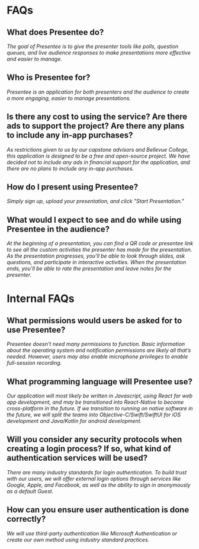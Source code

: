 # FAQs
## What does Presentee do?
 
*The goal of Presentee is to give the presenter tools like polls, question queues, and
live audience responses to make presentations more effective and easier to manage.*

## Who is Presentee for?
*Presentee is an application for both presenters and the audience to create a more
engaging, easier to manage presentations.*

## Is there any cost to using the service? Are there ads to support the project? Are there any plans to include any in-app purchases?

*As restrictions given to us by our capstone advisors and Bellevue College, this
application is designed to be a free and open-source project. We have decided not to
include any ads in financial support for the application, and there are no plans to include
any in-app purchases.*

## How do I present using Presentee?
*Simply sign up, upload your presentation, and click "Start Presentation."*

## What would I expect to see and do while using Presentee in the audience?
*At the beginning of a presentation, you can find a QR code or presentee link to see
all the custom activities the presenter has made for the presentation. As the
presentation progresses, you'll be able to look through slides, ask questions, and
participate in interactive activities. When the presentation ends, you'll be able to rate the
presentation and leave notes for the presenter.*

# Internal FAQs
## What permissions would users be asked for to use Presentee?
*Presentee doesn’t need many permissions to function. Basic information about the
operating system and notification permissions are likely all that’s needed. However,
users may also enable microphone privileges to enable full-session recording.*

## What programming language will Presentee use?
*Our application will most likely be written in Javascript, using React for web app
development, and may be transitioned into React-Native to become cross-platform in
the future. If we transition to running on native software in the future, we will split the
teams into Objective-C/Swift/SwiftUI for iOS development and Java/Kotlin for android
development.*

## Will you consider any security protocols when creating a login process? If so, what kind of authentication services will be used?

*There are many industry standards for login authentication. To build trust with our
users, we will offer external login options through services like Google, Apple, and
Facebook, as well as the ability to sign in anonymously as a default Guest.*

## How can you ensure user authentication is done correctly?
*We will use third-party authentication like Microsoft Authentication or create our own
method using industry standard practices.*
